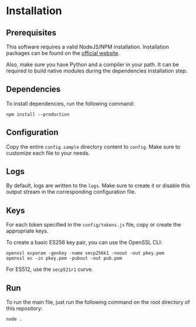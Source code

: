 # Installation

## Prerequisites

This software requires a valid NodeJS/NPM installation. Installation packages can be found on the [official website](https://nodejs.org).

Also, make sure you have Python and a compiler in your path. It can be required to build native modules during the dependencies installation step.

## Dependencies

To install dependencies, run the following command:

```shell
npm install --production
```

## Configuration

Copy the entire `config.sample` directory content to `config`. Make sure to customize each file to your needs.

## Logs

By default, logs are written to the `logs`. Make sure to create it or disable this output stream in the corresponding configuration file.

## Keys

For each token specified in the `config/tokens.js` file, copy or create the appropriate keys.

To create a basic ES256 key pair, you can use the OpenSSL CLI:

```shell
openssl ecparam -genkey -name secp256k1 -noout -out pkey.pem
openssl ec -in pkey.pem -pubout -out pub.pem
```

For ES512, use the `secp521r1` curve.

## Run

To run the main file, just run the following command on the root directory of this repository:

```shell
node .
```